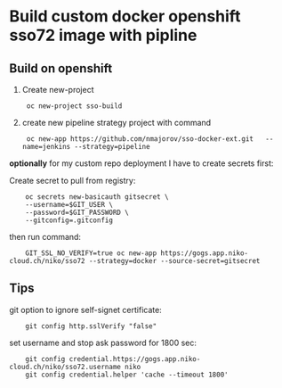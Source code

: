 # Build custom docker openshift sso72 image with pipline


## Build on openshift


1. Create new-project


        oc new-project sso-build

2. create new pipeline strategy project with command


        oc new-app https://github.com/nmajorov/sso-docker-ext.git   --name=jenkins --strategy=pipeline


**optionally** for my custom repo deployment I have to create secrets first:

Create secret to pull from registry:

        oc secrets new-basicauth gitsecret \
        --username=$GIT_USER \
        --password=$GIT_PASSWORD \
        --gitconfig=.gitconfig

then run command:


        GIT_SSL_NO_VERIFY=true oc new-app https://gogs.app.niko-cloud.ch/niko/sso72 --strategy=docker --source-secret=gitsecret

        


## Tips

git option to ignore self-signet certificate:

        git config http.sslVerify "false"

set username and stop ask password for 1800 sec:


        git config credential.https://gogs.app.niko-cloud.ch/niko/sso72.username niko
        git config credential.helper 'cache --timeout 1800'